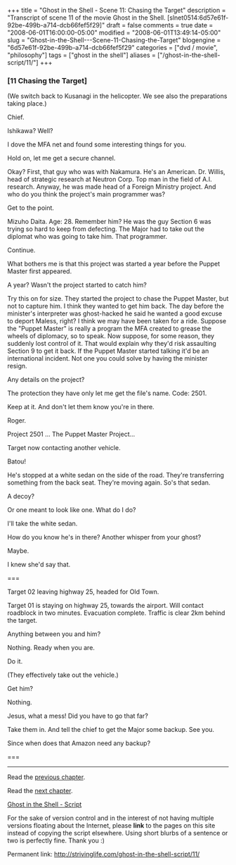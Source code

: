 +++
title = "Ghost in the Shell - Scene 11: Chasing the Target"
description = "Transcript of scene 11 of the movie Ghost in the Shell. [slnet0514:6d57e61f-92be-499b-a714-dcb66fef5f29]"
draft = false
comments = true
date = "2008-06-01T16:00:00-05:00"
modified = "2008-06-01T13:49:14-05:00"
slug = "Ghost-in-the-Shell---Scene-11-Chasing-the-Target"
blogengine = "6d57e61f-92be-499b-a714-dcb66fef5f29"
categories = ["dvd / movie", "philosophy"]
tags = ["ghost in the shell"]
aliases = ["/ghost-in-the-shell-script/11/"]
+++

<h3>[11 Chasing the Target]</h3>
<p>
(We switch back to Kusanagi in the helicopter. We see also the preparations taking place.) 
</p>
<p>
Chief. 
</p>
<p>
Ishikawa? Well? 
</p>
<p>
I dove the MFA net and found some interesting things for you. 
</p>
<p>
Hold on, let me get a secure channel. 
</p>
<p>
Okay? First, that guy who was with Nakamura. He&#39;s an American. Dr. Willis, head of strategic research at Neutron Corp. Top man in the field of A.I. research. Anyway, he was made head of a Foreign Ministry project. And who do you think the project&#39;s main programmer was? 
</p>
<p>
Get to the point. 
</p>
<p>
Mizuho Daita. Age: 28. Remember him? He was the guy Section 6 was trying so hard to keep from defecting. The Major had to take out the diplomat who was going to take him. That programmer. 
</p>
<p>
Continue. 
</p>
<p>
What bothers me is that this project was started a year before the Puppet Master first appeared. 
</p>
<p>
A year? Wasn&#39;t the project started to catch him? 
</p>
<p>
Try this on for size. They started the project to chase the Puppet Master, but not to capture him. I think they wanted to get him back. The day before the minister&#39;s interpreter was ghost-hacked he said he wanted a good excuse to deport Maless, right? I think we may have been taken for a ride. Suppose the &quot;Puppet Master&quot; is really a program the MFA created to grease the wheels of diplomacy, so to speak. Now suppose, for some reason, they suddenly lost control of it. That would explain why they&#39;d risk assaulting Section 9 to get it back. If the Puppet Master started talking it&#39;d be an international incident. Not one you could solve by having the minister resign. 
</p>
<p>
Any details on the project? 
</p>
<p>
The protection they have only let me get the file&#39;s name. Code: 2501. 
</p>
<p>
Keep at it. And don&#39;t let them know you&#39;re in there. 
</p>
<p>
Roger. 
</p>
<p>
Project 2501 ... The Puppet Master Project... 
</p>
<p>
Target now contacting another vehicle. 
</p>
<p>
Batou! 
</p>
<p>
He&#39;s stopped at a white sedan on the side of the road. They&#39;re transferring something from the back seat. They&#39;re moving again. So&#39;s that sedan. 
</p>
<p>
A decoy? 
</p>
<p>
Or one meant to look like one. What do I do? 
</p>
<p>
I&#39;ll take the white sedan. 
</p>
<p>
How do you know he&#39;s in there? Another whisper from your ghost? 
</p>
<p>
Maybe. 
</p>
<p>
I knew she&#39;d say that. 
</p>
<p>
=== 
</p>
<p>
Target 02 leaving highway 25, headed for Old Town. 
</p>
<p>
Target 01 is staying on highway 25, towards the airport. Will contact roadblock in two minutes. Evacuation complete. Traffic is clear 2km behind the target. 
</p>
<p>
Anything between you and him? 
</p>
<p>
Nothing. Ready when you are. 
</p>
<p>
Do it. 
</p>
<p>
(They effectively take out the vehicle.) 
</p>
<p>
Get him? 
</p>
<p>
Nothing. 
</p>
<p>
Jesus, what a mess! Did you have to go that far? 
</p>
<p>
Take them in. And tell the chief to get the Major some backup. See you. 
</p>
<p>
Since when does that Amazon need any backup? 
</p>
<p>
=== 
</p>
<hr />
<p>
Read the <a href="http://strivinglife.com/ghost-in-the-shell-script/10/">previous chapter</a>. 
</p>
<p>
Read the <a href="http://strivinglife.com/ghost-in-the-shell-script/12/">next chapter</a>. 
</p>
<p>
<a href="http://strivinglife.com/ghost-in-the-shell-script/">Ghost in the Shell - Script</a> 
</p>
<div class="tip">
<p>
For the sake of version control and in the interest of not having multiple versions floating about the Internet, please <strong>link</strong> to the pages on this site instead of copying the script elsewhere. Using short blurbs of a sentence or two is perfectly fine. Thank you :) 
</p>
<p>
Permanent link: <a href="http://strivinglife.com/ghost-in-the-shell-script/11/">http://strivinglife.com/ghost-in-the-shell-script/11/</a> 
</p>
</div>

